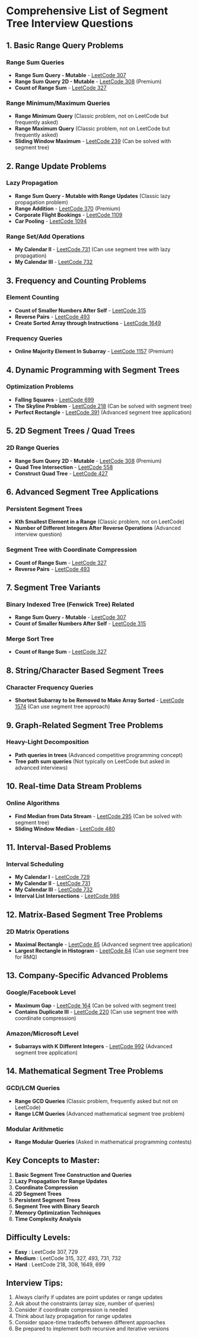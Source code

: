# Comprehensive List of Segment Tree Interview Questions

## 1. Basic Range Query Problems

### Range Sum Queries

* **Range Sum Query - Mutable** - [LeetCode 307](https://leetcode.com/problems/range-sum-query-mutable/)
* **Range Sum Query 2D - Mutable** - [LeetCode 308](https://leetcode.com/problems/range-sum-query-2d-mutable/) (Premium)
* **Count of Range Sum** - [LeetCode 327](https://leetcode.com/problems/count-of-range-sum/)

### Range Minimum/Maximum Queries

* **Range Minimum Query** (Classic problem, not on LeetCode but frequently asked)
* **Range Maximum Query** (Classic problem, not on LeetCode but frequently asked)
* **Sliding Window Maximum** - [LeetCode 239](https://leetcode.com/problems/sliding-window-maximum/) (Can be solved with segment tree)

## 2. Range Update Problems

### Lazy Propagation

* **Range Sum Query - Mutable with Range Updates** (Classic lazy propagation problem)
* **Range Addition** - [LeetCode 370](https://leetcode.com/problems/range-addition/) (Premium)
* **Corporate Flight Bookings** - [LeetCode 1109](https://leetcode.com/problems/corporate-flight-bookings/)
* **Car Pooling** - [LeetCode 1094](https://leetcode.com/problems/car-pooling/)

### Range Set/Add Operations

* **My Calendar II** - [LeetCode 731](https://leetcode.com/problems/my-calendar-ii/) (Can use segment tree with lazy propagation)
* **My Calendar III** - [LeetCode 732](https://leetcode.com/problems/my-calendar-iii/)

## 3. Frequency and Counting Problems

### Element Counting

* **Count of Smaller Numbers After Self** - [LeetCode 315](https://leetcode.com/problems/count-of-smaller-numbers-after-self/)
* **Reverse Pairs** - [LeetCode 493](https://leetcode.com/problems/reverse-pairs/)
* **Create Sorted Array through Instructions** - [LeetCode 1649](https://leetcode.com/problems/create-sorted-array-through-instructions/)

### Frequency Queries

* **Online Majority Element In Subarray** - [LeetCode 1157](https://leetcode.com/problems/online-majority-element-in-subarray/) (Premium)

## 4. Dynamic Programming with Segment Trees

### Optimization Problems

* **Falling Squares** - [LeetCode 699](https://leetcode.com/problems/falling-squares/)
* **The Skyline Problem** - [LeetCode 218](https://leetcode.com/problems/the-skyline-problem/) (Can be solved with segment tree)
* **Perfect Rectangle** - [LeetCode 391](https://leetcode.com/problems/perfect-rectangle/) (Advanced segment tree application)

## 5. 2D Segment Trees / Quad Trees

### 2D Range Queries

* **Range Sum Query 2D - Mutable** - [LeetCode 308](https://leetcode.com/problems/range-sum-query-2d-mutable/) (Premium)
* **Quad Tree Intersection** - [LeetCode 558](https://leetcode.com/problems/quad-tree-intersection/)
* **Construct Quad Tree** - [LeetCode 427](https://leetcode.com/problems/construct-quad-tree/)

## 6. Advanced Segment Tree Applications

### Persistent Segment Trees

* **Kth Smallest Element in a Range** (Classic problem, not on LeetCode)
* **Number of Different Integers After Reverse Operations** (Advanced interview question)

### Segment Tree with Coordinate Compression

* **Count of Range Sum** - [LeetCode 327](https://leetcode.com/problems/count-of-range-sum/)
* **Reverse Pairs** - [LeetCode 493](https://leetcode.com/problems/reverse-pairs/)

## 7. Segment Tree Variants

### Binary Indexed Tree (Fenwick Tree) Related

* **Range Sum Query - Mutable** - [LeetCode 307](https://leetcode.com/problems/range-sum-query-mutable/)
* **Count of Smaller Numbers After Self** - [LeetCode 315](https://leetcode.com/problems/count-of-smaller-numbers-after-self/)

### Merge Sort Tree

* **Count of Range Sum** - [LeetCode 327](https://leetcode.com/problems/count-of-range-sum/)

## 8. String/Character Based Segment Trees

### Character Frequency Queries

* **Shortest Subarray to be Removed to Make Array Sorted** - [LeetCode 1574](https://leetcode.com/problems/shortest-subarray-to-be-removed-to-make-array-sorted/) (Can use segment tree approach)

## 9. Graph-Related Segment Tree Problems

### Heavy-Light Decomposition

* **Path queries in trees** (Advanced competitive programming concept)
* **Tree path sum queries** (Not typically on LeetCode but asked in advanced interviews)

## 10. Real-time Data Stream Problems

### Online Algorithms

* **Find Median from Data Stream** - [LeetCode 295](https://leetcode.com/problems/find-median-from-data-stream/) (Can be solved with segment tree)
* **Sliding Window Median** - [LeetCode 480](https://leetcode.com/problems/sliding-window-median/)

## 11. Interval-Based Problems

### Interval Scheduling

* **My Calendar I** - [LeetCode 729](https://leetcode.com/problems/my-calendar-i/)
* **My Calendar II** - [LeetCode 731](https://leetcode.com/problems/my-calendar-ii/)
* **My Calendar III** - [LeetCode 732](https://leetcode.com/problems/my-calendar-iii/)
* **Interval List Intersections** - [LeetCode 986](https://leetcode.com/problems/interval-list-intersections/)

## 12. Matrix-Based Segment Tree Problems

### 2D Matrix Operations

* **Maximal Rectangle** - [LeetCode 85](https://leetcode.com/problems/maximal-rectangle/) (Advanced segment tree application)
* **Largest Rectangle in Histogram** - [LeetCode 84](https://leetcode.com/problems/largest-rectangle-in-histogram/) (Can use segment tree for RMQ)

## 13. Company-Specific Advanced Problems

### Google/Facebook Level

* **Maximum Gap** - [LeetCode 164](https://leetcode.com/problems/maximum-gap/) (Can be solved with segment tree)
* **Contains Duplicate III** - [LeetCode 220](https://leetcode.com/problems/contains-duplicate-iii/) (Can use segment tree with coordinate compression)

### Amazon/Microsoft Level

* **Subarrays with K Different Integers** - [LeetCode 992](https://leetcode.com/problems/subarrays-with-k-different-integers/) (Advanced segment tree application)

## 14. Mathematical Segment Tree Problems

### GCD/LCM Queries

* **Range GCD Queries** (Classic problem, frequently asked but not on LeetCode)
* **Range LCM Queries** (Advanced mathematical segment tree problem)

### Modular Arithmetic

* **Range Modular Queries** (Asked in mathematical programming contests)

## Key Concepts to Master:

1. **Basic Segment Tree Construction and Queries**
2. **Lazy Propagation for Range Updates**
3. **Coordinate Compression**
4. **2D Segment Trees**
5. **Persistent Segment Trees**
6. **Segment Tree with Binary Search**
7. **Memory Optimization Techniques**
8. **Time Complexity Analysis**

## Difficulty Levels:

* **Easy** : LeetCode 307, 729
* **Medium** : LeetCode 315, 327, 493, 731, 732
* **Hard** : LeetCode 218, 308, 1649, 699

## Interview Tips:

1. Always clarify if updates are point updates or range updates
2. Ask about the constraints (array size, number of queries)
3. Consider if coordinate compression is needed
4. Think about lazy propagation for range updates
5. Consider space-time tradeoffs between different approaches
6. Be prepared to implement both recursive and iterative versions
